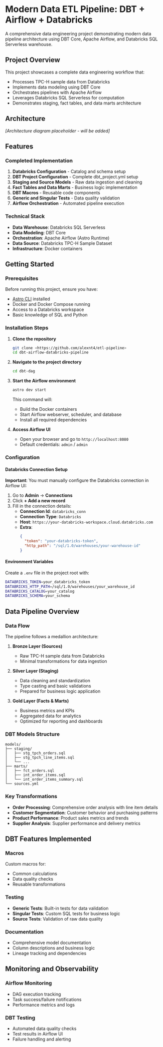 # Modern Data ETL Pipeline: DBT + Airflow + Databricks

A comprehensive data engineering project demonstrating modern data pipeline architecture using DBT Core, Apache Airflow, and Databricks SQL Serverless warehouse.

## Project Overview

This project showcases a complete data engineering workflow that:
- Processes TPC-H sample data from Databricks
- Implements data modeling using DBT Core
- Orchestrates pipelines with Apache Airflow
- Leverages Databricks SQL Serverless for computation
- Demonstrates staging, fact tables, and data marts architecture

## Architecture

*[Architecture diagram placeholder - will be added]*

## Features

### Completed Implementation
1. **Databricks Configuration** - Catalog and schema setup
2. **DBT Project Configuration** - Complete dbt_project.yml setup
3. **Staging and Source Models** - Raw data ingestion and cleaning
4. **Fact Tables and Data Marts** - Business logic implementation
5. **DBT Macros** - Reusable code components
6. **Generic and Singular Tests** - Data quality validation
7. **Airflow Orchestration** - Automated pipeline execution

### Technical Stack
- **Data Warehouse**: Databricks SQL Serverless
- **Data Modeling**: DBT Core
- **Orchestration**: Apache Airflow (Astro Runtime)
- **Data Source**: Databricks TPC-H Sample Dataset
- **Infrastructure**: Docker containers

## Getting Started

### Prerequisites

Before running this project, ensure you have:
- [Astro CLI](https://docs.astronomer.io/astro/cli/install-cli) installed
- Docker and Docker Compose running
- Access to a Databricks workspace
- Basic knowledge of SQL and Python

### Installation Steps

1. **Clone the repository**
   ```bash
   git clone <https://github.com/alexnt4/etl-pipeline>
   cd dbt-airflow-databricks-pipeline
   ```

2. **Navigate to the project directory**
   ```bash
   cd dbt-dag
   ```

3. **Start the Airflow environment**
   ```bash
   astro dev start
   ```
   This command will:
   - Build the Docker containers
   - Start Airflow webserver, scheduler, and database
   - Install all required dependencies

4. **Access Airflow UI**
   - Open your browser and go to `http://localhost:8080`
   - Default credentials: `admin` / `admin`

### Configuration

#### Databricks Connection Setup

**Important**: You must manually configure the Databricks connection in Airflow UI:

1. Go to **Admin** → **Connections**
2. Click **+ Add a new record**
3. Fill in the connection details:
   - **Connection Id**: `databricks_conn`
   - **Connection Type**: `Databricks`
   - **Host**: `https://your-databricks-workspace.cloud.databricks.com`
   - **Extra**: 
     ```json
     {
       "token": "your-databricks-token",
       "http_path": "/sql/1.0/warehouses/your-warehouse-id"
     }
     ```

#### Environment Variables

Create a `.env` file in the project root with:
```bash
DATABRICKS_TOKEN=your_databricks_token
DATABRICKS_HTTP_PATH=/sql/1.0/warehouses/your_warehouse_id
DATABRICKS_CATALOG=your_catalog
DATABRICKS_SCHEMA=your_schema
```

## Data Pipeline Overview

### Data Flow

The pipeline follows a medallion architecture:

1. **Bronze Layer (Sources)**
   - Raw TPC-H sample data from Databricks
   - Minimal transformations for data ingestion

2. **Silver Layer (Staging)**
   - Data cleaning and standardization
   - Type casting and basic validations
   - Prepared for business logic application

3. **Gold Layer (Facts & Marts)**
   - Business metrics and KPIs
   - Aggregated data for analytics
   - Optimized for reporting and dashboards

### DBT Models Structure

```
models/
├── staging/
│   ├── stg_tpch_orders.sql
│   ├── stg_tpch_line_items.sql
│   └── ...
├── marts/
│   ├── fct_orders.sql
│   ├── int_order_items.sql
│   └── int_order_items_summary.sql
└── sources.yml
```

### Key Transformations

- **Order Processing**: Comprehensive order analysis with line item details
- **Customer Segmentation**: Customer behavior and purchasing patterns
- **Product Performance**: Product sales metrics and trends
- **Supplier Analysis**: Supplier performance and delivery metrics

## DBT Features Implemented

### Macros
Custom macros for:
- Common calculations
- Data quality checks
- Reusable transformations

### Testing
- **Generic Tests**: Built-in tests for data validation
- **Singular Tests**: Custom SQL tests for business logic
- **Source Tests**: Validation of raw data quality

### Documentation
- Comprehensive model documentation
- Column descriptions and business logic
- Lineage tracking and dependencies

## Monitoring and Observability

### Airflow Monitoring
- DAG execution tracking
- Task success/failure notifications
- Performance metrics and logs

### DBT Testing
- Automated data quality checks
- Test results in Airflow UI
- Failure handling and alerting